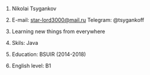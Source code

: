 1. Nikolai Tsygankov

2. E-mail: star-lord3000@mail.ru
 Telegram: @tsygankoff

3. Learning new things from everywhere

4. Skils: Java

7. Education: BSUIR (2014-2018)

8. English level: B1

